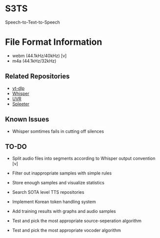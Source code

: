 # S3TS
Speech-to-Text-to-Speech

# File Format Information
* webm (44.1kHz/40kHz) [v]
* m4a (44.1kHz/32kHz)

## Related Repositories
* [yt-dlp](https://github.com/yt-dlp/yt-dlp)
* [Whisper](https://github.com/openai/whisper)
* [UVR](https://github.com/Anjok07/ultimatevocalremovergui)
* [Spleeter](https://github.com/deezer/spleeter)

## Known Issues
* Whisper somtimes fails in cutting off silences




## TO-DO
* Split audio files into segments according to Whisper output convention [v]
* Filter out inappropriate samples with simple rules
* Store enough samples and visualize statistics 
  
* Search SOTA level TTS repositories
* Implement Korean token handling system
* Add training results with graphs and audio samples
* Test and pick the most appropriate source-seperation algorithm
* Test and pick the most appropriate vocoder algorithm